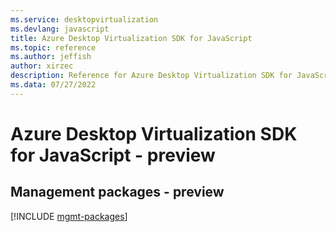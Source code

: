```yaml
---
ms.service: desktopvirtualization
ms.devlang: javascript
title: Azure Desktop Virtualization SDK for JavaScript
ms.topic: reference
ms.author: jeffish
author: xirzec
description: Reference for Azure Desktop Virtualization SDK for JavaScript
ms.data: 07/27/2022
---
```

# Azure Desktop Virtualization SDK for JavaScript - preview

## Management packages - preview
[!INCLUDE [mgmt-packages](desktop-virtualization-mgmt-index.md)]